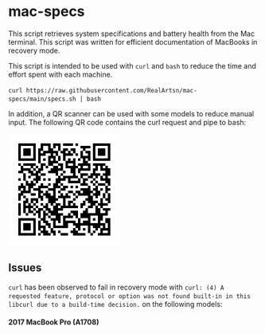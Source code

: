 # mac-specs

This script retrieves system specifications and battery health from the Mac terminal. This script was written for efficient documentation of MacBooks in recovery mode. 

This script is intended to be used with `curl` and `bash` to reduce the time and effort spent with each machine. 

`curl https://raw.githubusercontent.com/RealArtsn/mac-specs/main/specs.sh | bash`

In addition, a QR scanner can be used with some models to reduce manual input. The following QR code contains the curl request and pipe to bash:

![QR Code](qr.png "curl https://raw.githubusercontent.com/RealArtsn/mac-specs/main/specs.sh | bash")

## Issues
`curl` has been observed to fail in recovery mode with `curl: (4) A requested feature, protocol or option was not found built-in in this libcurl due to a build-time decision.` on the following models:

#### 2017 MacBook Pro (A1708)